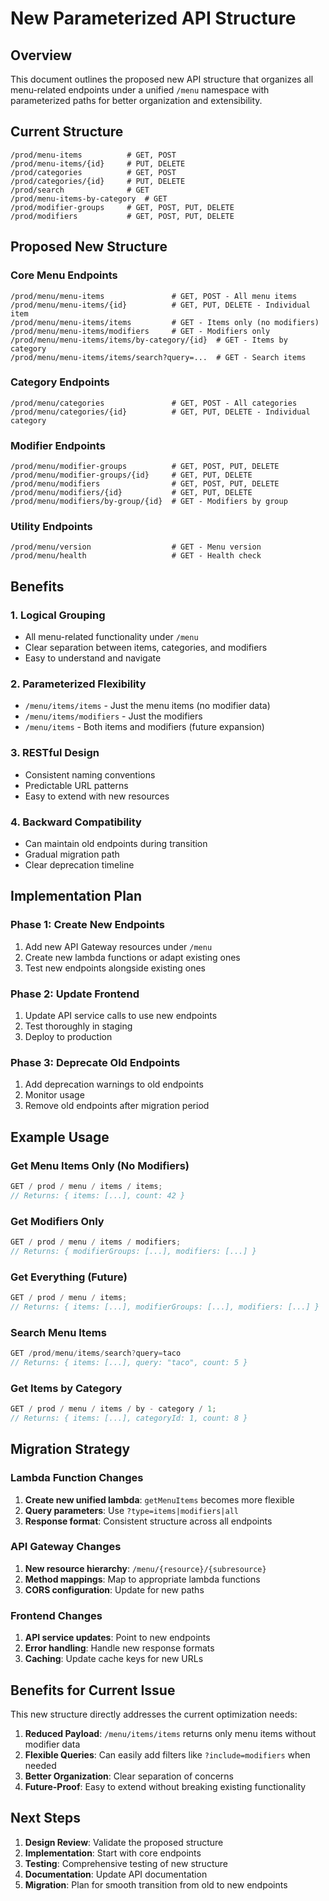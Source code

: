 # New Parameterized API Structure

## Overview

This document outlines the proposed new API structure that organizes all menu-related endpoints under a unified `/menu` namespace with parameterized paths for better organization and extensibility.

## Current Structure

```
/prod/menu-items          # GET, POST
/prod/menu-items/{id}     # PUT, DELETE
/prod/categories          # GET, POST
/prod/categories/{id}     # PUT, DELETE
/prod/search              # GET
/prod/menu-items-by-category  # GET
/prod/modifier-groups     # GET, POST, PUT, DELETE
/prod/modifiers           # GET, POST, PUT, DELETE
```

## Proposed New Structure

### Core Menu Endpoints

```
/prod/menu/menu-items               # GET, POST - All menu items
/prod/menu/menu-items/{id}          # GET, PUT, DELETE - Individual item
/prod/menu/menu-items/items         # GET - Items only (no modifiers)
/prod/menu/menu-items/modifiers     # GET - Modifiers only
/prod/menu/menu-items/items/by-category/{id}  # GET - Items by category
/prod/menu/menu-items/items/search?query=...  # GET - Search items
```

### Category Endpoints

```
/prod/menu/categories               # GET, POST - All categories
/prod/menu/categories/{id}          # GET, PUT, DELETE - Individual category
```

### Modifier Endpoints

```
/prod/menu/modifier-groups          # GET, POST, PUT, DELETE
/prod/menu/modifier-groups/{id}     # GET, PUT, DELETE
/prod/menu/modifiers                # GET, POST, PUT, DELETE
/prod/menu/modifiers/{id}           # GET, PUT, DELETE
/prod/menu/modifiers/by-group/{id}  # GET - Modifiers by group
```

### Utility Endpoints

```
/prod/menu/version                  # GET - Menu version
/prod/menu/health                   # GET - Health check
```

## Benefits

### 1. **Logical Grouping**

- All menu-related functionality under `/menu`
- Clear separation between items, categories, and modifiers
- Easy to understand and navigate

### 2. **Parameterized Flexibility**

- `/menu/items/items` - Just the menu items (no modifier data)
- `/menu/items/modifiers` - Just the modifiers
- `/menu/items` - Both items and modifiers (future expansion)

### 3. **RESTful Design**

- Consistent naming conventions
- Predictable URL patterns
- Easy to extend with new resources

### 4. **Backward Compatibility**

- Can maintain old endpoints during transition
- Gradual migration path
- Clear deprecation timeline

## Implementation Plan

### Phase 1: Create New Endpoints

1. Add new API Gateway resources under `/menu`
2. Create new lambda functions or adapt existing ones
3. Test new endpoints alongside existing ones

### Phase 2: Update Frontend

1. Update API service calls to use new endpoints
2. Test thoroughly in staging
3. Deploy to production

### Phase 3: Deprecate Old Endpoints

1. Add deprecation warnings to old endpoints
2. Monitor usage
3. Remove old endpoints after migration period

## Example Usage

### Get Menu Items Only (No Modifiers)

```javascript
GET / prod / menu / items / items;
// Returns: { items: [...], count: 42 }
```

### Get Modifiers Only

```javascript
GET / prod / menu / items / modifiers;
// Returns: { modifierGroups: [...], modifiers: [...] }
```

### Get Everything (Future)

```javascript
GET / prod / menu / items;
// Returns: { items: [...], modifierGroups: [...], modifiers: [...] }
```

### Search Menu Items

```javascript
GET /prod/menu/items/search?query=taco
// Returns: { items: [...], query: "taco", count: 5 }
```

### Get Items by Category

```javascript
GET / prod / menu / items / by - category / 1;
// Returns: { items: [...], categoryId: 1, count: 8 }
```

## Migration Strategy

### Lambda Function Changes

1. **Create new unified lambda**: `getMenuItems` becomes more flexible
2. **Query parameters**: Use `?type=items|modifiers|all`
3. **Response format**: Consistent structure across all endpoints

### API Gateway Changes

1. **New resource hierarchy**: `/menu/{resource}/{subresource}`
2. **Method mappings**: Map to appropriate lambda functions
3. **CORS configuration**: Update for new paths

### Frontend Changes

1. **API service updates**: Point to new endpoints
2. **Error handling**: Handle new response formats
3. **Caching**: Update cache keys for new URLs

## Benefits for Current Issue

This new structure directly addresses the current optimization needs:

1. **Reduced Payload**: `/menu/items/items` returns only menu items without modifier data
2. **Flexible Queries**: Can easily add filters like `?include=modifiers` when needed
3. **Better Organization**: Clear separation of concerns
4. **Future-Proof**: Easy to extend without breaking existing functionality

## Next Steps

1. **Design Review**: Validate the proposed structure
2. **Implementation**: Start with core endpoints
3. **Testing**: Comprehensive testing of new structure
4. **Documentation**: Update API documentation
5. **Migration**: Plan for smooth transition from old to new endpoints
